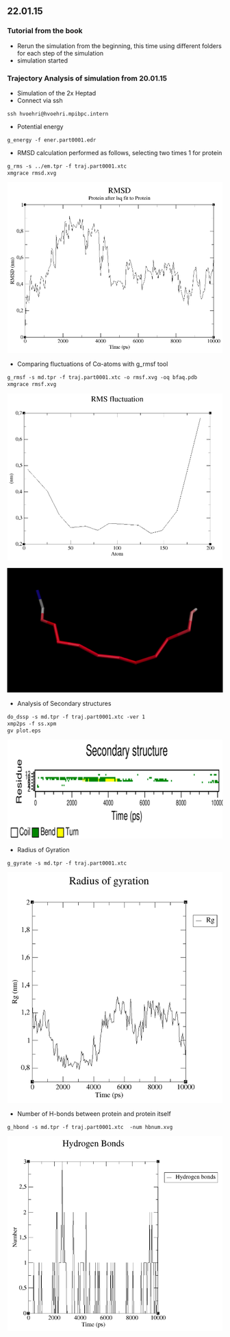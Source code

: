 ## 22.01.15

### Tutorial from the book

* Rerun the simulation from the beginning, this time using different folders for each step of the simulation
* simulation started

### Trajectory Analysis of simulation from 20.01.15

* Simulation of the 2x Heptad
* Connect via ssh

```
ssh hvoehri@hvoehri.mpibpc.intern
```

* Potential energy

```
g_energy -f ener.part0001.edr
```



* RMSD calculation performed as follows, selecting two times 1 for protein

```
g_rms -s ../em.tpr -f traj.part0001.xtc
xmgrace rmsd.xvg
```

![RMSD](https://raw.githubusercontent.com/sagar87/MD/master/220115/rmsd_berendsen.png)

* Comparing fluctuations of Cα-atoms with g_rmsf tool

```
g_rmsf -s md.tpr -f traj.part0001.xtc -o rmsf.xvg -oq bfaq.pdb
xmgrace rmsf.xvg
```

![RMSF of Cα atoms](https://raw.githubusercontent.com/sagar87/MD/master/220115/rmsf_berendsen.png)

![Trace](https://raw.githubusercontent.com/sagar87/MD/master/220115/trace_berendsen.png)

* Analysis of Secondary structures

```
do_dssp -s md.tpr -f traj.part0001.xtc -ver 1
xmp2ps -f ss.xpm
gv plot.eps
```

![Secondary Structures](https://raw.githubusercontent.com/sagar87/MD/master/220115/secondary_structure.png)

* Radius of Gyration

```
g_gyrate -s md.tpr -f traj.part0001.xtc 
```

![Radius of gyration](https://raw.githubusercontent.com/sagar87/MD/master/220115/gyrate_berendsen.png)

* Number of H-bonds between protein and protein itself

```
g_hbond -s md.tpr -f traj.part0001.xtc  -num hbnum.xvg
```

![Number of H-bond formed by the protein itself](https://raw.githubusercontent.com/sagar87/MD/master/220115/hbond_protein_protein_berendsen.png)
